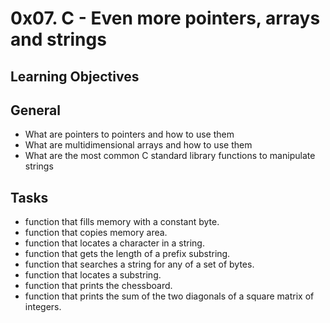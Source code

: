 # 0x07. C - Even more pointers, arrays and strings

## Learning Objectives

## General

- What are pointers to pointers and how to use them
- What are multidimensional arrays and how to use them
- What are the most common C standard library functions to manipulate strings

## Tasks

- function that fills memory with a constant byte.
- function that copies memory area.
- function that locates a character in a string.
- function that gets the length of a prefix substring.
- function that searches a string for any of a set of bytes.
- function that locates a substring.
- function that prints the chessboard.
- function that prints the sum of the two diagonals of a square matrix of integers.
